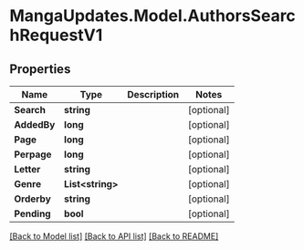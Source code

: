 # MangaUpdates.Model.AuthorsSearchRequestV1

## Properties

Name | Type | Description | Notes
------------ | ------------- | ------------- | -------------
**Search** | **string** |  | [optional] 
**AddedBy** | **long** |  | [optional] 
**Page** | **long** |  | [optional] 
**Perpage** | **long** |  | [optional] 
**Letter** | **string** |  | [optional] 
**Genre** | **List&lt;string&gt;** |  | [optional] 
**Orderby** | **string** |  | [optional] 
**Pending** | **bool** |  | [optional] 

[[Back to Model list]](../README.md#documentation-for-models) [[Back to API list]](../README.md#documentation-for-api-endpoints) [[Back to README]](../README.md)

